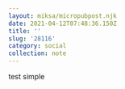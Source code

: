 ```yaml
---
layout: miksa/micropubpost.njk
date: 2021-04-12T07:48:36.150Z
title: ''
slug: '28116'
category: social
collection: note
---
```

test simple
